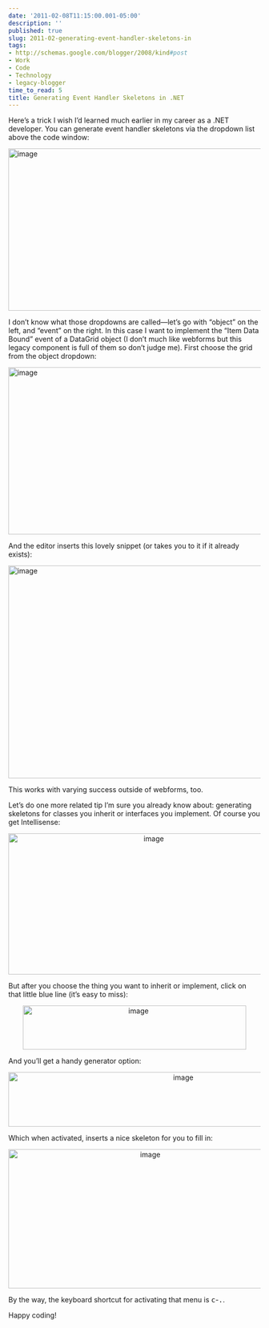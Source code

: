 ```yaml
---
date: '2011-02-08T11:15:00.001-05:00'
description: ''
published: true
slug: 2011-02-generating-event-handler-skeletons-in
tags:
- http://schemas.google.com/blogger/2008/kind#post
- Work
- Code
- Technology
- legacy-blogger
time_to_read: 5
title: Generating Event Handler Skeletons in .NET
---
```


<p>Here’s a trick I wish I’d learned much earlier in my career as a .NET developer. You can generate event handler skeletons via the dropdown list above the code window:</p>  <p><img alt="image" height="324" src="http://lh6.ggpht.com/_IKD9WtY5kxU/TVFr_iFmdGI/AAAAAAAABa8/sw3V-t2ueVc/image%5B38%5D.png?imgmax=800" style="margin: 3px auto; display: block; float: none;" title="image" width="696" /></p>  <p>I don’t know what those dropdowns are called—let’s go with “object” on the left, and “event” on the right. In this case I want to implement the “Item Data Bound” event of a DataGrid object (I don’t much like webforms but this legacy component is full of them so don’t judge me). First choose the grid from the object dropdown:</p>  <p><img alt="image" height="334" src="http://lh5.ggpht.com/_IKD9WtY5kxU/TVFsAPhn_LI/AAAAAAAABbA/zf7flpDDuXM/image%5B44%5D.png?imgmax=800" style="margin: 3px auto; display: block; float: none;" title="image" width="680" /></p>  <p>And the editor inserts this lovely snippet (or takes you to it if it already exists):</p>  <p><img alt="image" height="425" src="http://lh4.ggpht.com/_IKD9WtY5kxU/TVFsAkYwu7I/AAAAAAAABbE/AJ5Px25OGkA/image%5B46%5D.png?imgmax=800" style="margin: 3px auto; display: block; float: none;" title="image" width="690" /></p>  <p>This works with varying success outside of webforms, too.</p>  <p>Let’s do one more related tip I’m sure you already know about: generating skeletons for classes you inherit or interfaces you implement. Of course you get Intellisense:</p>  <p align="center"><img alt="image" height="282" src="http://lh6.ggpht.com/_IKD9WtY5kxU/TVFsA1rdqaI/AAAAAAAABbI/rhau-v90Ue4/image%5B50%5D.png?imgmax=800" style="margin: 3px auto; display: block; float: none;" title="image" width="565" /></p>  <p>But after you choose the thing you want to inherit or implement, click on that little blue line (it’s easy to miss):</p>  <p align="center"><img alt="image" height="88" src="http://lh5.ggpht.com/_IKD9WtY5kxU/TVFsBEIrSGI/AAAAAAAABbM/8Z1u7CaiwcA/image%5B16%5D.png?imgmax=800" style="margin: 3px auto; display: block; float: none;" title="image" width="446" /></p>  <p>And you’ll get a handy generator option:</p>  <p align="center"><img alt="image" height="109" src="http://lh6.ggpht.com/_IKD9WtY5kxU/TVFsB1uh5LI/AAAAAAAABbQ/GRV7vNVx1qk/image%5B19%5D.png?imgmax=800" style="margin: 3px auto; display: block; float: none;" title="image" width="683" /></p>  <p>Which when activated, inserts a nice skeleton for you to fill in:</p>  <p align="center"><img alt="image" height="278" src="http://lh3.ggpht.com/_IKD9WtY5kxU/TVFsBx9ukoI/AAAAAAAABbU/Hd47GfVfWtI/image%5B22%5D.png?imgmax=800" style="margin: 3px auto; display: block; float: none;" title="image" width="551" /></p>  <p>By the way, the keyboard shortcut for activating that menu is <kbd>c</kbd>-<kbd>.</kbd>.</p>  <p>Happy coding!</p>